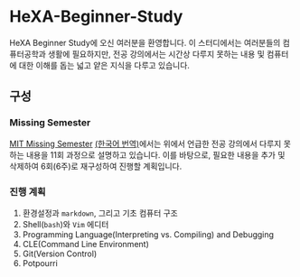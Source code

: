 # HeXA-Beginner-Study
HeXA Beginner Study에 오신 여러분을 환영합니다. 이 스터디에서는 여러분들의 컴퓨터공학과 생활에 필요하지만, 전공 강의에서는 시간상 다루지 못하는 내용 및 컴퓨터에 대한 이해를 돕는 넓고 얕은 지식을 다루고 있습니다.

## 구성
### Missing Semester
[MIT Missing Semester](https://missing.csail.mit.edu/) [(한국어 번역)](https://missing-semester-kr.github.io/2020/)에서는 위에서 언급한 전공 강의에서 다루지 못하는 내용을 11회 과정으로 설명하고 있습니다. 이를 바탕으로, 필요한 내용을 추가 및 삭제하여 6회(6주)로 재구성하여 진행할 계획입니다.

### 진행 계획
1. 환경설정과 `markdown`, 그리고 기초 컴퓨터 구조
2. Shell(`bash`)와 `Vim` 에디터
3. Programming Language(Interpreting vs. Compiling) and Debugging
4. CLE(Command Line Environment)
5. Git(Version Control)
6. Potpourri
